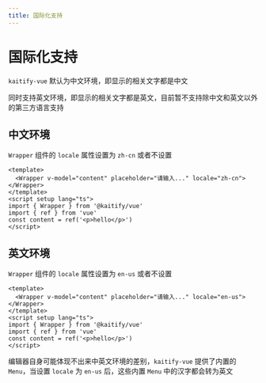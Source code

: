 ```yaml
---
title: 国际化支持
---
```


# 国际化支持

`kaitify-vue` 默认为中文环境，即显示的相关文字都是中文

同时支持英文环境，即显示的相关文字都是英文，目前暂不支持除中文和英文以外的第三方语言支持

## 中文环境

`Wrapper` 组件的 `locale` 属性设置为 `zh-cn` 或者不设置

```vue
<template>
  <Wrapper v-model="content" placeholder="请输入..." locale="zh-cn"></Wrapper>
</template>
<script setup lang="ts">
import { Wrapper } from '@kaitify/vue'
import { ref } from 'vue'
const content = ref('<p>hello</p>')
</script>
```

## 英文环境

`Wrapper` 组件的 `locale` 属性设置为 `en-us` 或者不设置

```vue
<template>
  <Wrapper v-model="content" placeholder="请输入..." locale="en-us"></Wrapper>
</template>
<script setup lang="ts">
import { Wrapper } from '@kaitify/vue'
import { ref } from 'vue'
const content = ref('<p>hello</p>')
</script>
```

编辑器自身可能体现不出来中英文环境的差别，`kaitify-vue` 提供了内置的 `Menu`，当设置 `locale` 为 `en-us` 后，这些内置 `Menu` 中的汉字都会转为英文
